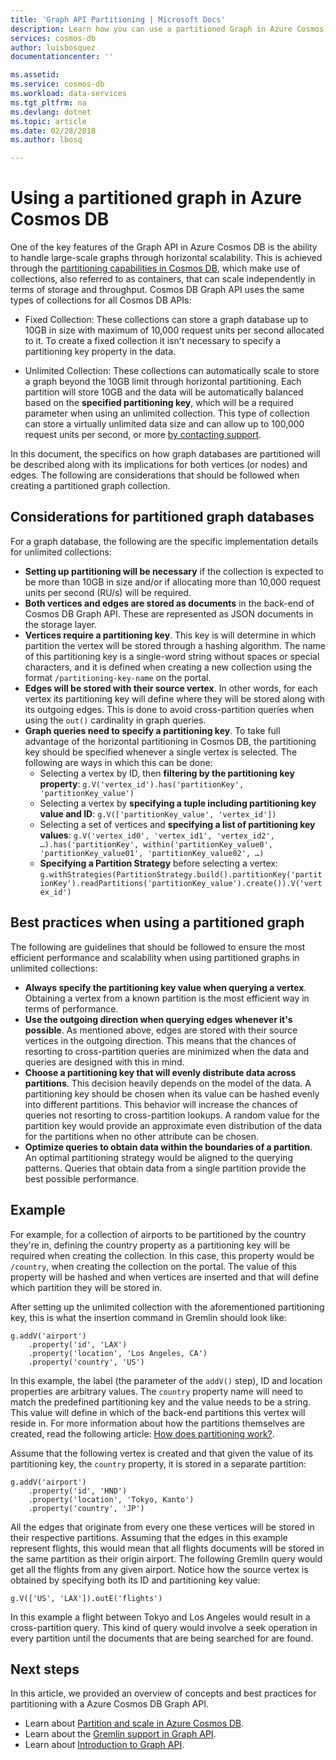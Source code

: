 ```yaml
---
title: 'Graph API Partitioning | Microsoft Docs'
description: Learn how you can use a partitioned Graph in Azure Cosmos DB.
services: cosmos-db
author: luisbosquez
documentationcenter: ''

ms.assetid: 
ms.service: cosmos-db
ms.workload: data-services
ms.tgt_pltfrm: na
ms.devlang: dotnet
ms.topic: article
ms.date: 02/28/2018
ms.author: lbosq

---
```

# Using a partitioned graph in Azure Cosmos DB

One of the key features of the Graph API in Azure Cosmos DB is the ability to handle large-scale graphs through horizontal scalability. This is achieved through the [partitioning capabilities in Cosmos DB](partition-data.md#how-does-partitioning-work), which make use of collections, also referred to as containers, that can scale independently in terms of storage and throughput. Cosmos DB Graph API uses the same types of collections for all Cosmos DB APIs:

- Fixed Collection: These collections can store a graph database up to 10GB in size with maximum of 10,000 request units per second allocated to it. To create a fixed collection it isn't necessary to specify a partitioning key property in the data.

- Unlimited Collection: These collections can automatically scale to store a graph beyond the 10GB limit through horizontal partitioning. Each partition will store 10GB and the data will be automatically balanced based on the **specified partitioning key**, which will be a required parameter when using an unlimited collection. This type of collection can store a virtually unlimited data size and can allow up to 100,000 request units per second, or more [by contacting support](https://aka.ms/cosmosdbfeedback?subject=Cosmos%20DB%20More%20Throughput%20Request).

In this document, the specifics on how graph databases are partitioned will be described along with its implications for both vertices (or nodes) and edges. The following are considerations that should be followed when creating a partitioned graph collection.

## Considerations for partitioned graph databases

For a graph database, the following are the specific implementation details for unlimited collections:
- **Setting up partitioning will be necessary** if the collection is expected to be more than 10GB in size and/or if allocating more than 10,000 request units per second (RU/s) will be required.
- **Both vertices and edges are stored as documents** in the back-end of Cosmos DB Graph API. These are represented as JSON documents in the storage layer.
- **Vertices require a partitioning key**. This key is will determine in which partition the vertex will be stored through a hashing algorithm. The name of this partitioning key is a single-word string without spaces or special characters, and it is defined when creating a new collection using the format `/partitioning-key-name` on the portal.
- **Edges will be stored with their source vertex**. In other words, for each vertex its partitioning key will define where they will be stored along with its outgoing edges. This is done to avoid cross-partition queries when using the `out()` cardinality in graph queries.
- **Graph queries need to specify a partitioning key**. To take full advantage of the horizontal partitioning in Cosmos DB, the partitioning key should be specified whenever a single vertex is selected. The following are ways in which this can be done:
    - Selecting a vertex by ID, then **filtering by the partitioning key property**: 
        `g.V('vertex_id').has('partitionKey', 'partitionKey_value')`
    - Selecting a vertex by **specifying a tuple including partitioning key value and ID**: 
        `g.V(['partitionKey_value', 'vertex_id'])`
    - Selecting a set of vertices and **specifying a list of partitioning key values**: 
        `g.V('vertex_id0', 'vertex_id1', 'vertex_id2', …).has('partitionKey', within('partitionKey_value0', 'partitionKey_value01', 'partitionKey_value02', …)`
    - **Specifying a Partition Strategy** before selecting a vertex: 
        `g.withStrategies(PartitionStrategy.build().partitionKey('partitionKey').readPartitions('partitionKey_value').create()).V('vertex_id')`

## Best practices when using a partitioned graph

The following are guidelines that should be followed to ensure the most efficient performance and scalability when using partitioned graphs in unlimited collections:
- **Always specify the partitioning key value when querying a vertex**. Obtaining a vertex from a known partition is the most efficient way in terms of performance.
- **Use the outgoing direction when querying edges whenever it's possible**. As mentioned above, edges are stored with their source vertices in the outgoing direction. This means that the chances of resorting to cross-partition queries are minimized when the data and queries are designed with this in mind.
- **Choose a partitioning key that will evenly distribute data across partitions**. This decision heavily depends on the model of the data. A partitioning key should be chosen when its value can be hashed evenly into different partitions. This behavior will increase the chances of queries not resorting to cross-partition lookups. A random value for the partition key would provide an approximate even distribution of the data for the partitions when no other attribute can be chosen.
- **Optimize queries to obtain data within the boundaries of a partition**. An optimal partitioning strategy would be aligned to the querying patterns. Queries that obtain data from a single partition provide the best possible performance.

## Example

For example, for a collection of airports to be partitioned by the country they're in, defining the country property as a partitioning key will be required when creating the collection. In this case, this property would be `/country`, when creating the collection on the portal. The value of this property will be hashed and when vertices are inserted and that will define which partition they will be stored in. 
 
After setting up the unlimited collection with the aforementioned partitioning key, this is what the insertion command in Gremlin should look like:

```
g.addV('airport')
    .property('id', 'LAX')
    .property('location', 'Los Angeles, CA')
    .property('country', 'US')
``` 

In this example, the label (the parameter of the `addV()` step), ID and location  properties are arbitrary values. The `country` property name will need to match the predefined partitioning key and the value needs to be a string. This value will define in which of the back-end partitions this vertex will reside in. For more information about how the partitions themselves are created, read the following article: [How does partitioning work?](partition-data.md#how-does-partitioning-work). 

Assume that the following vertex is created and that given the value of its partitioning key, the `country` property, it is stored in a separate partition:

```
g.addV('airport')
    .property('id', 'HND')
    .property('location', 'Tokyo, Kanto')
    .property('country', 'JP')
``` 

All the edges that originate from every one these vertices will be stored in their respective partitions. Assuming that the edges in this example represent flights, this would mean that all flights documents will be stored in the same partition as their origin airport. The following Gremlin query would get all the flights from any given airport. Notice how the source vertex is obtained by specifying both its ID and partitioning key value:

```
g.V(['US', 'LAX']).outE('flights')
``` 

In this example a flight between Tokyo and Los Angeles would result in a cross-partition query. This kind of query would involve a seek operation in every partition until the documents that are being searched for are found.

## Next steps
In this article, we provided an overview of concepts and best practices for partitioning with a Azure Cosmos DB Graph API. 

* Learn about [Partition and scale in Azure Cosmos DB](partition-data.md).
* Learn about the [Gremlin support in Graph API](gremlin-support.md).
* Learn about [Introduction to Graph API](graph-introduction.md).
